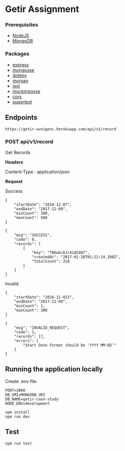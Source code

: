 # Getir Assignment

### Prerequisites

- [NodeJS](https://nodejs.org/en/blog/release/v12.4.0/)
- [MongoDB](https://www.mongodb.org/) 

### Packages

- [express](https://www.npmjs.com/package/express)
- [mongoose](https://www.npmjs.com/package/mongoose)
- [dotenv](https://www.npmjs.com/package/dotenv)
- [morgan](https://www.npmjs.com/package/morgan)
- [jest](https://www.npmjs.com/package/jest)
- [mockingoose](https://www.npmjs.com/package/mockingoose)
- [cors](https://www.npmjs.com/package/cors)
- [supertest](https://www.npmjs.com/package/supertest)

## Endpoints

```
https://getir-avnigenc.herokuapp.com/api/v1/record
```

### POST api/v1/record

Get Records

**Headers**

Content-Type : application/json

**Request**

Success
```
{
	"startDate": "2016-12-07",
	"endDate": "2017-12-09",
	"minCount": 300,
	"maxCount": 500
}
```
```
{
    "msg": "SUCCESS",
    "code": 0,
    "records": [
        {
            "key": "TAKwGc6Jr4i8Z487",
            "createdAt": "2017-01-28T01:22:14.398Z",
            "totalCount": 310
        }
    ]
}
```

Invalid
```
{
	"startDate": "2016-11-022",
	"endDate": "2017-12-09",
	"minCount": 1,
	"maxCount": 300
}
```

```
{
    "msg": "INVALID_REQUEST",
    "code": 1,
    "records": [],
    "errors": [
        "Start Date Format should be 'YYYY MM-DD'"
    ]
}
```

## Running the application locally

Create .env file.

```shell
PORT=3000
DB_URI=MONGODB_URI
DB_NAME=getir-case-study
NODE_ENV=development
```

```shell
npm install
npm run dev
```

## Test

```shell
npm run test
```
